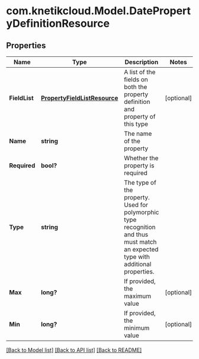 # com.knetikcloud.Model.DatePropertyDefinitionResource
## Properties

Name | Type | Description | Notes
------------ | ------------- | ------------- | -------------
**FieldList** | [**PropertyFieldListResource**](PropertyFieldListResource.md) | A list of the fields on both the property definition and property of this type | [optional] 
**Name** | **string** | The name of the property | 
**Required** | **bool?** | Whether the property is required | 
**Type** | **string** | The type of the property. Used for polymorphic type recognition and thus must match an expected type with additional properties. | 
**Max** | **long?** | If provided, the maximum value | [optional] 
**Min** | **long?** | If provided, the minimum value | [optional] 

[[Back to Model list]](../README.md#documentation-for-models) [[Back to API list]](../README.md#documentation-for-api-endpoints) [[Back to README]](../README.md)

